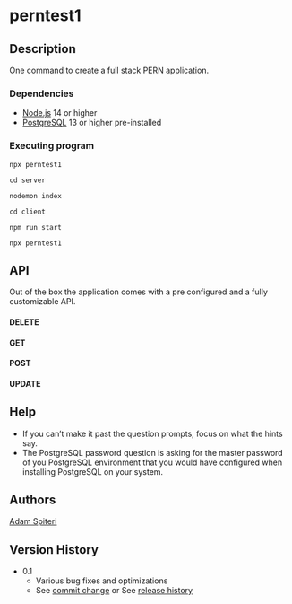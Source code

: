# perntest1



## Description

One command to create a full stack PERN application.  

### Dependencies
* [Node.js](https://nodejs.org/en/) 14 or higher 
* [PostgreSQL](https://www.postgresql.org/download/windows/) 13 or higher pre-installed 




### Executing program
```
npx perntest1

cd server

nodemon index

cd client 

npm run start

npx perntest1
```

## API
Out of the box the application comes with a pre configured and a fully customizable API.

#### DELETE
#### GET
#### POST
#### UPDATE



## Help

* If you can’t make it past the question prompts, focus on what the hints say.  
* The PostgreSQL password question is asking for the master password of you PostgreSQL environment that you would have configured when installing PostgreSQL on your system.


## Authors

[Adam Spiteri](https://github.com/ASpiteri-BCGov) 

## Version History

* 0.1
    * Various bug fixes and optimizations
    * See [commit change]() or See [release history]()

